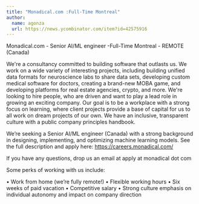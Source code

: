 ```yaml
---
title: "Monadical.com :Full-Time Montreal"
author:
  name: agonza
  url: https://news.ycombinator.com/item?id=42575916
---
```

Monadical.com - Senior AI&#x2F;ML engineer -Full-Time Montreal - REMOTE (Canada)

We&#x27;re a consultancy committed to building software that outlasts us. We work on a wide variety of interesting projects, including building unified data formats for neuroscience labs to share data sets, developing custom medical software for doctors, creating a brand-new MOBA game, and developing platforms for real estate agencies, crypto, and more. We&#x27;re looking to hire people, who are driven and want to play a lead role in growing an exciting company. Our goal is to be a workplace with a strong focus on learning, where client projects provide a base of capital for us to all work on dream projects of our own. We have an inclusive, transparent culture with a public company principles handbook.

We’re seeking a Senior AI&#x2F;ML engineer (Canada) with a strong background in designing, implementing, and optimizing machine learning models. See the full description and apply here: <a href="https:&#x2F;&#x2F;careers.monadical.com&#x2F;" rel="nofollow">https:&#x2F;&#x2F;careers.monadical.com&#x2F;</a>

If you have any questions, drop us an email at apply at monadical dot com

Some perks of working with us include:

• Work from home (we’re fully remote!) 
• Flexible working hours 
• Six weeks of paid vacation 
• Competitive salary 
• Strong culture emphasis on individual autonomy and impact on company direction
<JobApplication />

